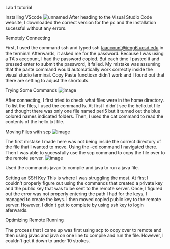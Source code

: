 Lab 1 tutorial

Installing VScode
![unnamed](https://user-images.githubusercontent.com/78668680/195763026-e29c9fe3-a434-4cba-a729-16e3ed2125bc.png)
After heading to the Visual Studio Code website, I downloaded the correct version for the pc and the installation sucessful without any errors.

Remotely Connecting

First, I used the command ssh and typed ssh taaccount@ieng6.ucsd.edu in the terminal
Afterwards, it asked me for the password. Because I was using a TA's acccount, I had the password copied. But each time I pasted it and pressed enter to submit the password, it failed. My mistake was assuming that the paste command would automatically work correctly inside the visual studio terminal. Copy Paste functiosn didn't work and I found out that there are setting to adjust the shortcuts. 

Trying Some Commands
![image](https://user-images.githubusercontent.com/78668680/195764883-f50a890c-5d41-430a-88e1-9dbddb51d0c3.png)

After connecting, I first tried to check what files were in the home directory. To list the files, I used the command ls. At first I didn't see the hello.txt file and thought there was only one file named perl5 but it turned out the blue colored names indicated folders. Then, I used the cat command to read the contents of the hello.txt file.

Moving Files with scp
![image](https://user-images.githubusercontent.com/78668680/195765401-d24bbd32-c423-4358-bcec-33d77d82b0f9.png)

The first mistake I made here was not being inside the correct directory of the file that I wanted to move. Using the -cd command I navigated there. 
Then I was able to sucessfully use the scp command to copy the file over to the remote server.
![image](https://user-images.githubusercontent.com/78668680/195766725-946dd2e6-ec9f-4bb0-9d17-d541ebcef81b.png)

Used the commands javac to compile and java to run a java file.

Setting an SSH Key
This is where I was struggling the most. At first I couldn't properly figure out using the commands that created a private key and the public key that was to be sent to the remote server. Once, I figured out the error was not properly entering the path I had for the keys, I managed to create the keys. I then moved copied public key to the remote server. However, I didn't get to complete by using ssh key to login aferwards. 

Optimizing Remote Running

The process that I came up was first using scp to copy over to remote and then using javac and java on one line to compile and run the file. However, I couldn't get it down to under 10 strokes.
